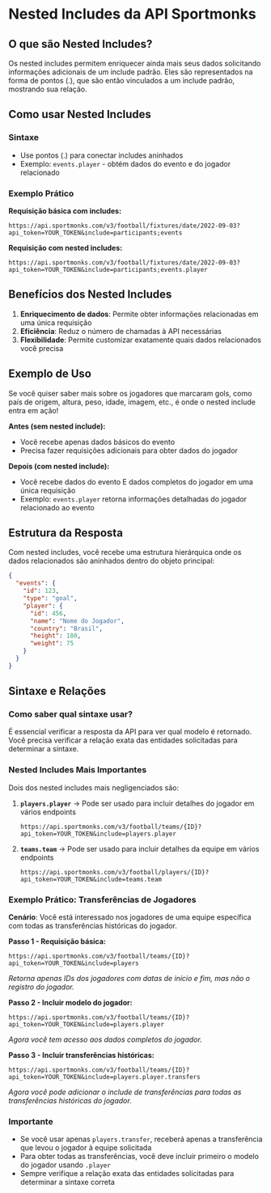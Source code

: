 # Nested Includes da API Sportmonks

## O que são Nested Includes?

Os nested includes permitem enriquecer ainda mais seus dados solicitando informações adicionais de um include padrão. Eles são representados na forma de pontos (.), que são então vinculados a um include padrão, mostrando sua relação.

## Como usar Nested Includes

### Sintaxe
- Use pontos (.) para conectar includes aninhados
- Exemplo: `events.player` - obtém dados do evento e do jogador relacionado

### Exemplo Prático

**Requisição básica com includes:**
```
https://api.sportmonks.com/v3/football/fixtures/date/2022-09-03?api_token=YOUR_TOKEN&include=participants;events
```

**Requisição com nested includes:**
```
https://api.sportmonks.com/v3/football/fixtures/date/2022-09-03?api_token=YOUR_TOKEN&include=participants;events.player
```

## Benefícios dos Nested Includes

1. **Enriquecimento de dados**: Permite obter informações relacionadas em uma única requisição
2. **Eficiência**: Reduz o número de chamadas à API necessárias
3. **Flexibilidade**: Permite customizar exatamente quais dados relacionados você precisa

## Exemplo de Uso

Se você quiser saber mais sobre os jogadores que marcaram gols, como país de origem, altura, peso, idade, imagem, etc., é onde o nested include entra em ação!

**Antes (sem nested include):**
- Você recebe apenas dados básicos do evento
- Precisa fazer requisições adicionais para obter dados do jogador

**Depois (com nested include):**
- Você recebe dados do evento E dados completos do jogador em uma única requisição
- Exemplo: `events.player` retorna informações detalhadas do jogador relacionado ao evento

## Estrutura da Resposta

Com nested includes, você recebe uma estrutura hierárquica onde os dados relacionados são aninhados dentro do objeto principal:

```json
{
  "events": {
    "id": 123,
    "type": "goal",
    "player": {
      "id": 456,
      "name": "Nome do Jogador",
      "country": "Brasil",
      "height": 180,
      "weight": 75
    }
  }
}
```


## Sintaxe e Relações

### Como saber qual sintaxe usar?

É essencial verificar a resposta da API para ver qual modelo é retornado. Você precisa verificar a relação exata das entidades solicitadas para determinar a sintaxe.

### Nested Includes Mais Importantes

Dois dos nested includes mais negligenciados são:

1. **`players.player`** → Pode ser usado para incluir detalhes do jogador em vários endpoints
   ```
   https://api.sportmonks.com/v3/football/teams/{ID}?api_token=YOUR_TOKEN&include=players.player
   ```

2. **`teams.team`** → Pode ser usado para incluir detalhes da equipe em vários endpoints
   ```
   https://api.sportmonks.com/v3/football/players/{ID}?api_token=YOUR_TOKEN&include=teams.team
   ```

### Exemplo Prático: Transferências de Jogadores

**Cenário**: Você está interessado nos jogadores de uma equipe específica com todas as transferências históricas do jogador.

**Passo 1 - Requisição básica:**
```
https://api.sportmonks.com/v3/football/teams/{ID}?api_token=YOUR_TOKEN&include=players
```
*Retorna apenas IDs dos jogadores com datas de início e fim, mas não o registro do jogador.*

**Passo 2 - Incluir modelo do jogador:**
```
https://api.sportmonks.com/v3/football/teams/{ID}?api_token=YOUR_TOKEN&include=players.player
```
*Agora você tem acesso aos dados completos do jogador.*

**Passo 3 - Incluir transferências históricas:**
```
https://api.sportmonks.com/v3/football/teams/{ID}?api_token=YOUR_TOKEN&include=players.player.transfers
```
*Agora você pode adicionar o include de transferências para todas as transferências históricas do jogador.*

### Importante

- Se você usar apenas `players.transfer`, receberá apenas a transferência que levou o jogador à equipe solicitada
- Para obter todas as transferências, você deve incluir primeiro o modelo do jogador usando `.player`
- Sempre verifique a relação exata das entidades solicitadas para determinar a sintaxe correta
